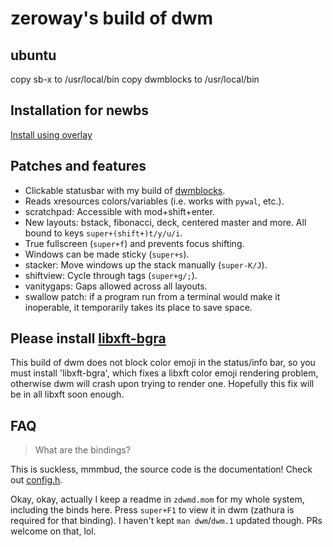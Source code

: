 # zeroway's build of dwm

## ubuntu

copy sb-x to /usr/local/bin
copy dwmblocks to /usr/local/bin

## Installation for newbs

[Install using overlay](https://github.com/54shady/zeroway)

## Patches and features

- Clickable statusbar with my build of [dwmblocks](https://github.com/54shady/dwmblocks).
- Reads xresources colors/variables (i.e. works with `pywal`, etc.).
- scratchpad: Accessible with mod+shift+enter.
- New layouts: bstack, fibonacci, deck, centered master and more. All bound to keys `super+(shift+)t/y/u/i`.
- True fullscreen (`super+f`) and prevents focus shifting.
- Windows can be made sticky (`super+s`).
- stacker: Move windows up the stack manually (`super-K/J`).
- shiftview: Cycle through tags (`super+g/;`).
- vanitygaps: Gaps allowed across all layouts.
- swallow patch: if a program run from a terminal would make it inoperable, it temporarily takes its place to save space.

## Please install [libxft-bgra](https://github.com/54shady/libXft-bgra)

This build of dwm does not block color emoji in the status/info bar, so you must install 'libxft-bgra', which fixes a libxft color emoji rendering problem, otherwise dwm will crash upon trying to render one. Hopefully this fix will be in all libxft soon enough.

## FAQ

> What are the bindings?

This is suckless, mmmbud, the source code is the documentation! Check out [config.h](config.h).

Okay, okay, actually I keep a readme in `zdwmd.mom` for my whole system, including the binds here.
Press `super+F1` to view it in dwm (zathura is required for that binding).
I haven't kept `man dwm`/`dwm.1` updated though. PRs welcome on that, lol.

